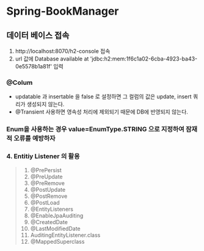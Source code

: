 # Spring-BookManager
## 데이터 베이스 접속
1. http://localhost:8070/h2-console 접속
2. url 값에 Database available at 'jdbc:h2:mem:1f6c1a02-6cba-4923-ba43-0e5578b1a81f' 입력

### @Colum
- updatable 과 insertable 을 false 로 설정하면 그 컬럼의 값은 update, insert 쿼리가 생성되지 않는다.
- @Transient 사용하면 영속성 처리에 제외되기 때문에 DB에 반영되지 않는다.

### Enum을 사용하는 경우 value=EnumType.STRING 으로 지정하여 잠재적 오류를 예방하자


### 4. Entitiy Listener 의 활용
> 1. @PrePersist
> 2. @PreUpdate
> 3. @PreRemove
> 4. @PostUpdate
> 5. @PostRemove
> 6. @PostLoad
> 7. @EntityListeners
> 8. @EnableJpaAuditing
> 9. @CreatedDate
> 10. @LastModifiedDate
> 11. AuditingEntityListener.class
> 12. @MappedSuperclass

    
    
    
    
    
    